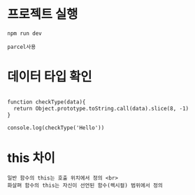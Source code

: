 # 프로젝트 실행

```
npm run dev 

parcel사용 
```



# 데이터 타입 확인

``` html

function checkType(data){
  return Object.prototype.toString.call(data).slice(8, -1)
}

console.log(checkType('Hello'))

````


# this 차이

```
일반 함수의 this는 호출 위치에서 정의 <br>
화살펴 함수의 this는 자신이 선언된 함수(렉시컬) 범위에서 정의
```